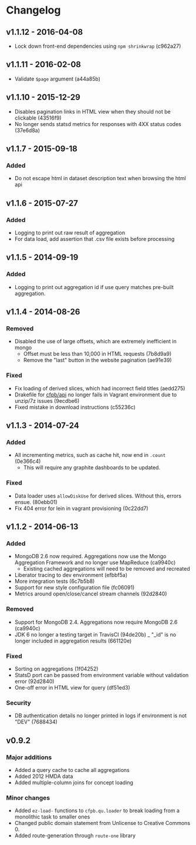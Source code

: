 # Changelog

## v1.1.12 - 2016-04-08

 - Lock down front-end dependencies using `npm shrinkwrap` (c962a27)

## v1.1.11 - 2016-02-08

 - Validate `$page` argument (a44a85b)
 
## v1.1.10 - 2015-12-29

 - Disables pagination links in HTML view when they should not be clickable (43516f9)
 - No longer sends statsd metrics for responses with 4XX status codes (37e6d8a)

## v1.1.7 - 2015-09-18

### Added

 - Do not escape html in dataset description text when browsing the html api
 
## v1.1.6 - 2015-07-27

### Added

 - Logging to print out raw result of aggregation
 - For data load, add assertion that .csv file exists before processing
 
## v1.1.5 - 2014-09-19

### Added

 - Logging to print out aggregation id if use query matches pre-built aggregation. 

## v1.1.4 - 2014-08-26

### Removed

 - Disabled the use of large offsets, which are extremely inefficient in mongo
   - Offset must be less than 10,000 in HTML requests (7b8d9a9)
   - Remove the "last" button in the website pagination (ae91e39)

### Fixed

 - Fix loading of derived slices, which had incorrect field titles (aedd275)
 - Drakefile for [cfpb/api](https://github.com/cfpb/api) no longer fails in Vagrant environment due to unzip/7z issues (9ecdbe6)
 - Fixed mistake in download instructions (c55236c)

## v1.1.3 - 2014-07-24

### Added

 - All incrementing metrics, such as cache hit, now end in `.count` (0e366c4)
   - This will require any graphite dashboards to be updated.

### Fixed

 - Data loader uses `allowDiskUse` for derived slices. Without this, errors ensue. (80ebb01)
 - Fix 404 error for lein in vagrant provisioning (0c22dd7)

## v1.1.2 - 2014-06-13

### Added
 - MongoDB 2.6 now required. Aggregations now use the Mongo Aggregation Framework and no longer use MapReduce (ca9940c)
    - Existing cached aggregations will need to be removed and recreated
 - Liberator tracing to dev environment (efbbf5a)
 - More integration tests (6c7b5b8)
 - Support for new style configuration file (fc06091)
 - Metrics around open/close/cancel stream channels (92d2840)


### Removed
 - Support for MongoDB 2.4. Aggregations now require MongoDB 2.6 (ca9940c)
 - JDK 6 no longer a testing target in TravisCI (94de20b)
 _ "_id" is no longer included in aggregation results (661120e)

### Fixed

 - Sorting on aggregations (1f04252)
 - StatsD port can be passed from environment variable without validation error (92d2840)
 - One-off error in HTML view for query (df51ed3)

### Security

 - DB authentication details no longer printed in logs if environment is not "DEV" (7688434)


## v0.9.2

### Major additions

* Added a query cache to cache all aggregations
* Added 2012 HMDA data
* Added multiple-column joins for concept loading

### Minor changes

* Added `ez-load-` functions to `cfpb.qu.loader` to break loading from a monolithic task to smaller ones
* Changed public domain statement from Unlicense to Creative Commons 0.
* Added route-generation through `route-one` library
